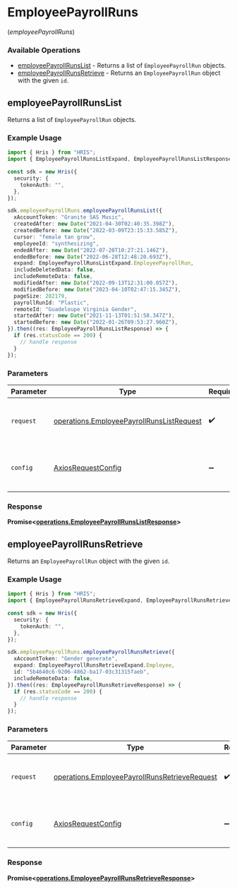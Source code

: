 # EmployeePayrollRuns
(*employeePayrollRuns*)

### Available Operations

* [employeePayrollRunsList](#employeepayrollrunslist) - Returns a list of `EmployeePayrollRun` objects.
* [employeePayrollRunsRetrieve](#employeepayrollrunsretrieve) - Returns an `EmployeePayrollRun` object with the given `id`.

## employeePayrollRunsList

Returns a list of `EmployeePayrollRun` objects.

### Example Usage

```typescript
import { Hris } from "HRIS";
import { EmployeePayrollRunsListExpand, EmployeePayrollRunsListResponse } from "HRIS/dist/sdk/models/operations";

const sdk = new Hris({
  security: {
    tokenAuth: "",
  },
});

sdk.employeePayrollRuns.employeePayrollRunsList({
  xAccountToken: "Granite SAS Music",
  createdAfter: new Date("2021-04-30T02:40:35.398Z"),
  createdBefore: new Date("2022-03-09T23:15:33.585Z"),
  cursor: "female tan grow",
  employeeId: "synthesizing",
  endedAfter: new Date("2022-07-20T10:27:21.146Z"),
  endedBefore: new Date("2022-06-28T12:48:20.693Z"),
  expand: EmployeePayrollRunsListExpand.EmployeePayrollRun,
  includeDeletedData: false,
  includeRemoteData: false,
  modifiedAfter: new Date("2022-09-13T12:31:00.057Z"),
  modifiedBefore: new Date("2023-04-10T02:47:15.345Z"),
  pageSize: 282179,
  payrollRunId: "Plastic",
  remoteId: "Guadeloupe Virginia Gender",
  startedAfter: new Date("2021-11-13T01:51:58.347Z"),
  startedBefore: new Date("2022-01-26T09:53:27.960Z"),
}).then((res: EmployeePayrollRunsListResponse) => {
  if (res.statusCode == 200) {
    // handle response
  }
});
```

### Parameters

| Parameter                                                                                              | Type                                                                                                   | Required                                                                                               | Description                                                                                            |
| ------------------------------------------------------------------------------------------------------ | ------------------------------------------------------------------------------------------------------ | ------------------------------------------------------------------------------------------------------ | ------------------------------------------------------------------------------------------------------ |
| `request`                                                                                              | [operations.EmployeePayrollRunsListRequest](../../models/operations/employeepayrollrunslistrequest.md) | :heavy_check_mark:                                                                                     | The request object to use for the request.                                                             |
| `config`                                                                                               | [AxiosRequestConfig](https://axios-http.com/docs/req_config)                                           | :heavy_minus_sign:                                                                                     | Available config options for making requests.                                                          |


### Response

**Promise<[operations.EmployeePayrollRunsListResponse](../../models/operations/employeepayrollrunslistresponse.md)>**


## employeePayrollRunsRetrieve

Returns an `EmployeePayrollRun` object with the given `id`.

### Example Usage

```typescript
import { Hris } from "HRIS";
import { EmployeePayrollRunsRetrieveExpand, EmployeePayrollRunsRetrieveResponse } from "HRIS/dist/sdk/models/operations";

const sdk = new Hris({
  security: {
    tokenAuth: "",
  },
});

sdk.employeePayrollRuns.employeePayrollRunsRetrieve({
  xAccountToken: "Gender generate",
  expand: EmployeePayrollRunsRetrieveExpand.Employee,
  id: "5b4640c6-9206-4862-ba17-03c31315faeb",
  includeRemoteData: false,
}).then((res: EmployeePayrollRunsRetrieveResponse) => {
  if (res.statusCode == 200) {
    // handle response
  }
});
```

### Parameters

| Parameter                                                                                                      | Type                                                                                                           | Required                                                                                                       | Description                                                                                                    |
| -------------------------------------------------------------------------------------------------------------- | -------------------------------------------------------------------------------------------------------------- | -------------------------------------------------------------------------------------------------------------- | -------------------------------------------------------------------------------------------------------------- |
| `request`                                                                                                      | [operations.EmployeePayrollRunsRetrieveRequest](../../models/operations/employeepayrollrunsretrieverequest.md) | :heavy_check_mark:                                                                                             | The request object to use for the request.                                                                     |
| `config`                                                                                                       | [AxiosRequestConfig](https://axios-http.com/docs/req_config)                                                   | :heavy_minus_sign:                                                                                             | Available config options for making requests.                                                                  |


### Response

**Promise<[operations.EmployeePayrollRunsRetrieveResponse](../../models/operations/employeepayrollrunsretrieveresponse.md)>**

